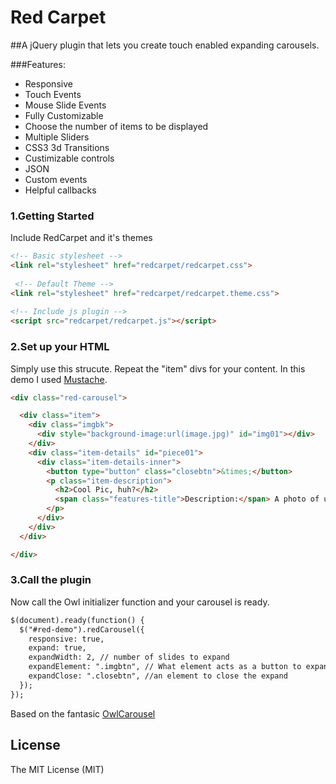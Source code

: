 # Red Carpet
##A jQuery plugin that lets you create touch enabled expanding carousels.

###Features:
* Responsive
* Touch Events
* Mouse Slide Events
* Fully Customizable
* Choose the number of items to be displayed
* Multiple Sliders
* CSS3 3d Transitions
* Custimizable controls
* JSON 
* Custom events
* Helpful callbacks

### 1.Getting Started
Include RedCarpet and it's themes

```html
<!-- Basic stylesheet -->
<link rel="stylesheet" href="redcarpet/redcarpet.css">
 
 <!-- Default Theme -->
<link rel="stylesheet" href="redcarpet/redcarpet.theme.css">
 
<!-- Include js plugin -->
<script src="redcarpet/redcarpet.js"></script>
```
### 2.Set up your HTML
Simply use this strucute. Repeat the "item" divs for your content. In this demo I used [Mustache](http://mustache.github.io/).
```html
<div class="red-carousel">

  <div class="item">
    <div class="imgbk">
      <div style="background-image:url(image.jpg)" id="img01"></div>
    </div>
    <div class="item-details" id="piece01">
      <div class="item-details-inner">
        <button type="button" class="closebtn">&times;</button>
        <p class="item-description">
          <h2>Cool Pic, huh?</h2>
          <span class="features-title">Description:</span> A photo of us on vacation.
        </p>
      </div>
    </div>
  </div>

</div>
```
### 3.Call the plugin
Now call the Owl initializer function and your carousel is ready.

```html
$(document).ready(function() {
  $("#red-demo").redCarousel({
    responsive: true,
    expand: true,
    expandWidth: 2, // number of slides to expand
    expandElement: ".imgbtn", // What element acts as a button to expand
    expandClose: ".closebtn", //an element to close the expand
  });
});
```

Based on the fantasic [OwlCarousel](https://github.com/OwlFonk/OwlCarousel)

License
------------
The MIT License (MIT)